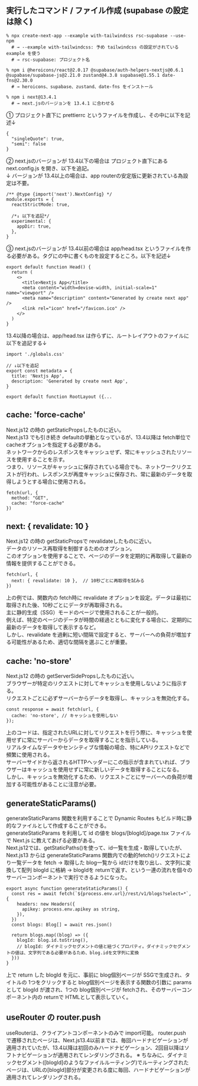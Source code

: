 ## 実行したコマンド / ファイル作成 (supabase の設定は除く)
```
% npx create-next-app --example with-tailwindcss rsc-supabase --use-npm
  # → --example with-tailwindcss: 予め tailwindcss の設定がされている example を使う
  # → rsc-supabase: プロジェクト名

% npm i @heroicons/react@2.0.17 @supabase/auth-helpers-nextjs@0.6.1 @supabase/supabase-js@2.21.0 zustand@4.3.8 supabase@1.55.1 date-fns@2.30.0
  # → heroicons、supabase、zustand、date-fns をインストール

% npm i next@13.4.1
  # → next.jsのバージョンを 13.4.1 に合わせる
```
① プロジェクト直下に prettierrc というファイルを作成し、その中に以下を記述↓  
```
{
  "singleQuote": true,
  "semi": false
}
```
② next.jsのバージョンが 13.4以下の場合は プロジェクト直下にある next.config.js を開き、以下を追記。  
↓ バージョンが 13.4以上の場合は、app routerの安定版に更新されている為設定は不要。  
```
/** @type {import('next').NextConfig} */
module.exports = {
  reactStrictMode: true,

  /*↓ 以下を追記*/
  experimental: {
    appDir: true,
  },
}
```
③ next.jsのバージョンが 13.4以前の場合は app/head.tsx というファイルを作る必要がある。<Head>タグにの中に書くものを設定するところ。以下を記述↓

```
export default function Head() {
  return (
    <>
      <title>Nextjs App</title>
      <meta content="width=devise-width, initial-scale=1" name="viewport" />
      <meta name="description" content="Generated by create next app" />
      <link rel="icon" href="/favicon.ico" />
    </>
  )
}
```
13.4以降の場合は、app/head.tsx は作らずに、ルートレイアウトのファイルに以下を追記する↓  
```
import './globals.css'

// ↓以下を追記
export const metadata = {
  title: 'Nextjs App',
  description: 'Generated by create next App',
}

export default function RootLayout ({...
```

## cache: 'force-cache'
Next.js12 の時の getStaticPropsしたものに近い。  
Next.js13 でも引き続き defaultの挙動となっているが、13.4以降は fetch単位で cacheオプションを指定する必要がある。  
ネットワークからのレスポンスをキャッシュせず、常にキャッシュされたリソースを使用することを示す。  
つまり、リソースがキャッシュに保存されている場合でも、ネットワークリクエストが行われ、レスポンスが再度キャッシュに保存され、常に最新のデータを取得しようとする場合に使用される。  
```
fetch(url, {
  method: "GET",
  cache: "force-cache"
})
```


## next: { revalidate: 10 }
Next.js12 の時の getStaticPropsで revalidateしたものに近い。  
データのリソース再取得を制御するためのオプション。  
このオプションを使用することで、ページのデータを定期的に再取得して最新の情報を提供することができる。
```
fetch(url, {
  next: { revalidate: 10 },  // 10秒ごとに再取得を試みる
})
```
上の例では、関数内の fetch時に revalidate オプションを設定。データは最初に取得された後、10秒ごとにデータが再取得される。  
主に静的生成（SSG）モードのページで使用されることが一般的。  
例えば、特定のページのデータが時間の経過とともに変化する場合に、定期的に最新のデータを取得して表示するなど。  
しかし、revalidate を過剰に短い間隔で設定すると、サーバーへの負荷が増加する可能性があるため、適切な間隔を選ぶことが重要。  


## cache: 'no-store'
Next.js12 の時の getServerSidePropsしたものに近い。  
ブラウザーが特定のリクエストに対してキャッシュを使用しないように指示する。  
リクエストごとに必ずサーバーからデータを取得し、キャッシュを無効化する。
```
const response = await fetch(url, {
  cache: 'no-store', // キャッシュを使用しない
});
```
上のコードは、指定されたURLに対してリクエストを行う際に、キャッシュを使用せずに常にサーバーからデータを取得することを指示している。  
リアルタイムなデータやセンシティブな情報の場合、特にAPIリクエストなどで頻繁に使用される。  
サーバーサイドから返されるHTTPヘッダーにこの指示が含まれていれば、ブラウザーはキャッシュを使用せずに常に新しいデータを取得することになる。  
しかし、キャッシュを無効化するため、リクエストごとにサーバーへの負荷が増加する可能性があることに注意が必要。  


## generateStaticParams()
generateStaticParams 関数を利用することで Dynamic Routes もビルド時に静的なファイルとして作成することができる。  
generateStaticParams を利用して id の値を blogs/[blogId]/page.tsx ファイルで Next.js に教えてあげる必要がある。  
Next.js12では、getStaticPaths()を使って、id一覧を生成・取得していたが、 Next.js13 からは generateStaticParams 関数内での動的fetch()リクエストにより一覧データを fetch → 取得した blog一覧から idだけを取り出し、文字列に変換して配列 blogId に格納 → blogIdを returnで返す、という一連の流れを個々のサーバーコンポーネントで実行できるようになった。  
```
export async function generateStaticParams() {
  const res = await fetch(`${process.env.url}/rest/v1/blogs?select=*`, {
    headers: new Headers({
      apikey: process.env.apikey as string,
    }),
  })
  const blogs: Blog[] = await res.json()

  return blogs.map((blog) => ({
    blogId: blog.id.toString(),
    // blogId: ダイナミックセグメントの値と紐づくプロパティ。ダイナミックセグメントの値は、文字列である必要があるため、blog.idを文字列に変換
  }))
}
```
上で return した blogId を元に、事前に blog個別ページが SSGで生成され、タイトルの 1つをクリックすると blog個別ページを表示する関数の引数に params として blogId が渡され、1つの blog個別ページが fetchされ、そのサーバーコンポーネント内の returnで HTMLとして表示していく。


## useRouter の router.push
useRouterは、クライアントコンポーネントのみで import可能。
router.push で遷移されたページは、Next.js13.4以前までは、毎回ハードナビゲーションが適用されていたが、13.4以降は初回のみハードナビゲーション、2回目以降はソフトナビゲーションが適用されてレンダリングされる。
※ ちなみに、ダイナミックセグメント([blogId]のようなファイルルーティング)でルーティングされたページは、URLの[blogId]部分が変更される度に毎回、ハードナビゲーションが適用されてレンダリングされる。